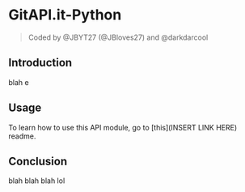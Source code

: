 # GitAPI.it-Python
> Coded by @JBYT27 (@JBloves27) and @darkdarcool

## Introduction
blah e

## Usage
To learn how to use this API module, go to [this](INSERT LINK HERE) readme. 

## Conclusion
blah blah blah lol
